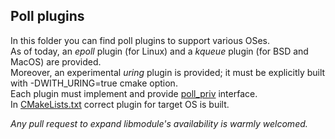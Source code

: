 ## Poll plugins

In this folder you can find poll plugins to support various OSes.  
As of today, an *epoll* plugin (for Linux) and a *kqueue* plugin (for BSD and MacOS) are provided.  
Moreover, an experimental *uring* plugin is provided; it must be explicitly built with -DWITH_URING=true cmake option.  
Each plugin must implement and provide [poll_priv](https://github.com/FedeDP/libmodule/blob/master/Lib/poll_priv.h) interface.  
In [CMakeLists.txt](https://github.com/FedeDP/libmodule/blob/master/CMakeLists.txt#L12) correct plugin for target OS is built.  

*Any pull request to expand libmodule's availability is warmly welcomed.*
